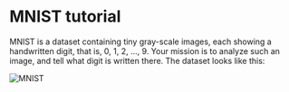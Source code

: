 # MNIST tutorial

MNIST is a dataset containing tiny gray-scale images, each showing a handwritten digit, that is, 0, 1, 2, …, 9. Your mission is to analyze such an image, and tell what digit is written there. The dataset looks like this:

![MNIST](https://miro.medium.com/max/1600/0*9jCey4wywZ4Os7hF.png)
